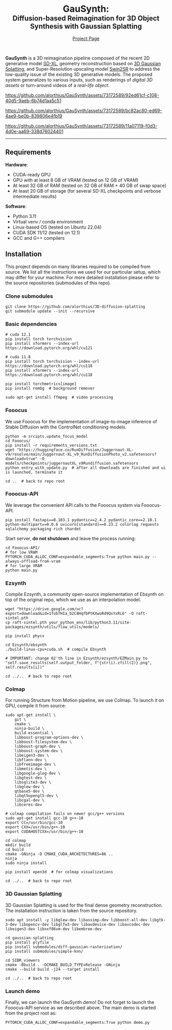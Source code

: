<h1 align="center">GauSynth: </h1>
<h2 align="center" style="position: relative; top: -30px;">Diffusion-based Reimagination for 3D Object Synthesis with Gaussian Splatting </h2>

<p align="center" style="position: relative; top: -30px;"><a href="https://alorthius.github.io/GauSynth/"> Project Page </a></p>



**GauSynth** is a 3D reimagination pipeline composed of the recent 2D generative model [SD-XL](https://arxiv.org/abs/2307.01952), geometry reconstruction based on [3D Gaussian Splatting](https://repo-sam.inria.fr/fungraph/3d-gaussian-splatting/), and Super-Resolution upscaling model [Swin2SR](https://arxiv.org/abs/2209.11345) to address the low-quality issue of the existing 3D generative models. The proposed system generalizes to various inputs, such as renderings of _digital 3D assets_ or turn-around videos of a _real-life object_.

https://github.com/alorthius/GauSynth/assets/73172589/92ed61cf-c108-40d5-9aeb-6b74d1aa5c51

https://github.com/alorthius/GauSynth/assets/73172589/bc82ac80-ed69-4ae9-be0b-839806e4fb19

https://github.com/alorthius/GauSynth/assets/73172589/11a07119-f0d3-4d0e-aa69-338d76024401

---

## Requirements
**Hardware**:
* CUDA-ready GPU
* GPU with at least 8 GB of VRAM (tested on 12 GB of VRAM)
* At least 32 GB of RAM (tested on 32 GB of RAM + 40 GB of swap space)
* At least 20 GB of storage (for several SD-XL checkpoints and verbose intermediate results)

**Software**:
* Python 3.11
* Virtual venv / conda environment
* Linux-based OS (tested on Ubuntu 22.04)
* CUDA SDK 11/12 (tested on 12.1)
* GCC and G++ compilers


## Installation

This project depends on many libraries required to be compiled from source. We list all the instructions we used for our particular setup, which may differ for your machine. For more detailed installation please refer to the source repositories (submodules of this repo).


### Clone submodules
```shell
git clone https://github.com/alorthius/3D-diffusion-splatting
git submodule update --init --recursive
```

### Basic dependencies
```shell
# cuda 12.1
pip install torch torchvision
pip install xformers --index-url https://download.pytorch.org/whl/cu121

# cuda 11.8
pip install torch torchvision --index-url https://download.pytorch.org/whl/cu118
pip install xformers --index-url https://download.pytorch.org/whl/cu118

pip install torchmetrics[image]
pip install rembg  # background remover

sudo apt-get install ffmpeg  # video processing
```

### Fooocus
We use Fooocus for the implementation of image-to-image inference of Stable Diffusion with the ControlNet conditioning models.
```shell
python -m srcipts.update_focus_model
cd Fooocus/
pip install -r requirements_versions.txt
wget "https://huggingface.co/RunDiffusion/Juggernaut-XL-v9/resolve/main/Juggernaut-XL_v9_RunDiffusionPhoto_v2.safetensors?download=true" -O models/checkpoints/juggernautXL_v9Rundiffusion.safetensors
python entry_with_update.py  # after all downloads are finished and ui is launched, terminate it

cd ..  # back to repo root
```

### Fooocus-API
We leverage the convenient API calls to the Fooocus system via Fooocus-API.
```shell
pip install fastapi==0.103.1 pydantic==2.4.2 pydantic_core==2.10.1 python-multipart==0.0.6 uvicorn[standard]==0.23.2 colorlog requests sqlalchemy packaging rich chardet
```

Start server, **do not shutdown** and leave the process running:
```shell
cd Fooocus-API/
# for low VRAM
PYTORCH_CUDA_ALLOC_CONF=expandable_segments:True python main.py --always-offload-from-vram
# for large VRAM
python main.py
```

### Ezsynth
Compile Ezsynth, a community open-source implementation of Ebsynth on top of the original repo, which we use as an interpolation model.
```shell
wget "https://drive.google.com/uc?export=download&id=1fubTHIa_b2C8HqfbPtKXwoRd9QsYxRL6" -O raft-sintel.pth
cp raft-sintel.pth your_python_env/lib/python3.11/site-packages/ezsynth/utils/flow_utils/models/

pip install phycv

cd Ezsynth/ebsynth
./build-linux-cpu+cuda.sh  # compile Ebsynth

# IMPORTANT: change 62'th line in Ezsynth/ezsynth/EZMain.py to "self.save_results(self.output_folder, f"{str(i).zfill(2)}.png", self.results[i])"

cd ../..  # back to repo root
```

### Colmap
For running Structure from Motion pipeline, we use Colmap. To launch it on GPU, compile it from source:
```shell
sudo apt-get install \
    git \
    cmake \
    ninja-build \
    build-essential \
    libboost-program-options-dev \
    libboost-filesystem-dev \
    libboost-graph-dev \
    libboost-system-dev \
    libeigen3-dev \
    libflann-dev \
    libfreeimage-dev \
    libmetis-dev \
    libgoogle-glog-dev \
    libgtest-dev \
    libsqlite3-dev \
    libglew-dev \
    qtbase5-dev \
    libqt5opengl5-dev \
    libcgal-dev \
    libceres-dev

# colmap compilation fails on newer gcc/g++ versions
sudo apt-get install gcc-10 g++-10
export CC=/usr/bin/gcc-10
export CXX=/usr/bin/g++-10
export CUDAHOSTCXX=/usr/bin/g++-10

cd colmap
mkdir build
cd build
cmake -GNinja -D CMAKE_CUDA_ARCHITECTURES=86 ..
ninja
sudo ninja install

pip install open3d  # for colmap visualizations

cd ../..  # back to repo root
```

### 3D Gaussian Splatting
3D Gaussian Splatting is used for the final dense geometry reconstruction. The installation instruction is taken from the source repository.
```shell
sudo apt install -y libglew-dev libassimp-dev libboost-all-dev libgtk-3-dev libopencv-dev libglfw3-dev libavdevice-dev libavcodec-dev libeigen3-dev libxxf86vm-dev libembree-dev

cd gaussian-splatting
pip install plyfile
pip install submodules/diff-gaussian-rasterization/
pip install submodules/simple-knn/

cd SIBR_viewers
cmake -Bbuild . -DCMAKE_BUILD_TYPE=Release -GNinja
cmake --build build -j24 --target install

cd ../..  # back to repo root
```

### Launch demo
Finally, we can launch the GauSynth demo! Do not forget to launch the Fooocus-API service as we described above. The main demo is started from the project root as:
```shell
PYTORCH_CUDA_ALLOC_CONF=expandable_segments:True python demo.py
```

